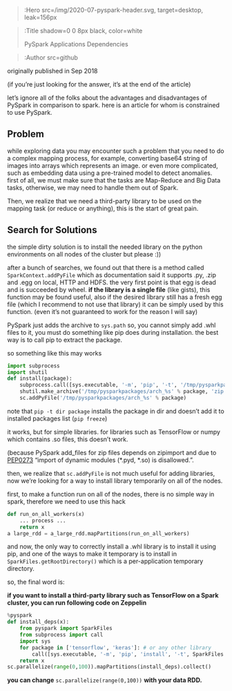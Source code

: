 > :Hero src=/img/2020-07-pyspark-header.svg,
>       target=desktop,
>       leak=156px


> :Title shadow=0 0 8px black, color=white
>
> PySpark Applications Dependencies

> :Author src=github

originally published in Sep 2018

(if you’re just looking for the answer, it’s at the end of the article)

let’s ignore all of the folks about the advantages and disadvantages of PySpark in comparison to spark. here is an article for whom is constrained to use PySpark.

## Problem

while exploring data you may encounter such a problem that you need to do a complex mapping process, for example, converting base64 string of images into arrays which represents an image. or even more complicated, such as embedding data using a pre-trained model to detect anomalies. first of all, we must make sure that the tasks are Map-Reduce and Big Data tasks, otherwise, we may need to handle them out of Spark.

Then, we realize that we need a third-party library to be used on the mapping task (or reduce or anything), this is the start of great pain.

## Search for Solutions

the simple dirty solution is to install the needed library on the python environments on all nodes of the cluster but please :))

after a bunch of searches, we found out that there is a method called `SparkContext.addPyFile` which as documentation said it supports .py, .zip and .egg on local, HTTP and HDFS. the very first point is that egg is dead and is succeeded by wheel. **if the library is a single file** (like gists), this function may be found useful, also if the desired library still has a fresh egg file (which I recommend to not use that library) it can be simply used by this function. (even it’s not guaranteed to work for the reason I will say)

PySpark just adds the archive to `sys.path` so, you cannot simply add .whl files to it, you must do something like pip does during installation. the best way is to call pip to extract the package.

so something like this may works

```python
import subprocess
import shutil
def install(package):
    subprocess.call([sys.executable, '-m', 'pip', '-t', '/tmp/pysparkpackages/%s/' % package]
    shutil.make_archive('/tmp/pysparkpackages/arch_%s' % package, 'zip', '/tmp/pysparkpackages/%s/' % package)
    sc.addPyFile('/tmp/pysparkpackages/arch_%s' % package)
```

note that `pip -t dir package` installs the package in dir and doesn’t add it to installed packages list (`pip freeze`)

it works, but for simple libraries. for libraries such as TensorFlow or numpy which contains .so files, this doesn’t work.

(because PySpark add_files for zip files depends on zipimport and due to [PEP0273](https://www.python.org/dev/peps/pep-0273/) “import of dynamic modules (*.pyd, *.so) is disallowed.”.

then, we realize that `sc.addPyFile` is not much useful for adding libraries, now we’re looking for a way to install library temporarily on all of the nodes.

first, to make a function run on all of the nodes, there is no simple way in spark, therefore we need to use this hack

```python
def run_on_all_workers(x)
    ... process ...
    return x
a large_rdd = a_large_rdd.mapPartitions(run_on_all_workers)
```

and now, the only way to correctly install a .whl library is to install it using pip, and one of the ways to make it temporary is to install in `SparkFiles.getRootDirectory()` which is a per-application temporary directory.

so, the final word is:

**if you want to install a third-party library such as TensorFlow on a Spark cluster, you can run following code on Zeppelin**

```python
%pyspark
def install_deps(x):
    from pyspark import SparkFiles
    from subprocess import call
    import sys
    for package in ['tensorflow', 'keras']: # or any other library
        call([sys.executable, '-m', 'pip', 'install', '-t', SparkFiles.getRootDirectory(), package])
    return x
sc.parallelize(range(0,100)).mapPartitions(install_deps).collect()
```

**you can change** `sc.parallelize(range(0,100))` **with your data RDD.**